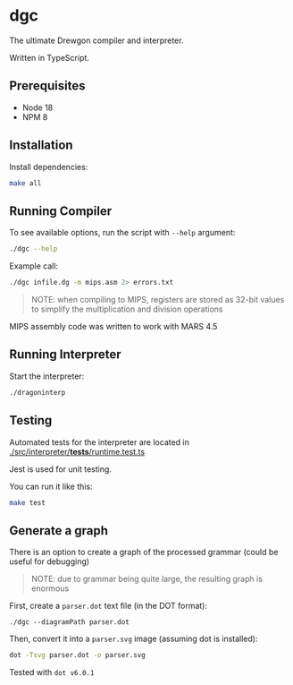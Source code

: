 # dgc

The ultimate Drewgon compiler and interpreter.

Written in TypeScript.

## Prerequisites

- Node 18
- NPM 8

## Installation

Install dependencies:

```sh
make all
```

## Running Compiler

To see available options, run the script with `--help` argument:

```sh
./dgc --help
```

Example call:

```sh
./dgc infile.dg -m mips.asm 2> errors.txt
```

> NOTE: when compiling to MIPS, registers are stored as 32-bit values to simplify
> the multiplication and division operations

MIPS assembly code was written to work with MARS 4.5

## Running Interpreter

Start the interpreter:

```sh
./dragoninterp
```

## Testing

Automated tests for the interpreter are located in [./src/interpreter/__tests__/runtime.test.ts](./src/interpreter/__tests__/runtime.test.ts)

Jest is used for unit testing.

You can run it like this:

```sh
make test
```

## Generate a graph

There is an option to create a graph of the processed grammar (could be useful
for debugging)

> NOTE: due to grammar being quite large, the resulting graph is enormous

First, create a `parser.dot` text file (in the DOT format):

```
./dgc --diagramPath parser.dot
```

Then, convert it into a `parser.svg` image (assuming dot is installed):

```sh
dot -Tsvg parser.dot -o parser.svg
```

Tested with `dot v6.0.1`